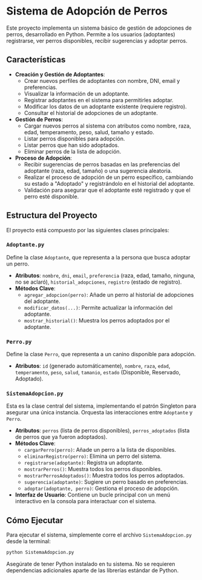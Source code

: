 # Sistema de Adopción de Perros

Este proyecto implementa un sistema básico de gestión de adopciones de perros, desarrollado en Python. Permite a los usuarios (adoptantes) registrarse, ver perros disponibles, recibir sugerencias y adoptar perros.

## Características

*   **Creación y Gestión de Adoptantes**:
    *   Crear nuevos perfiles de adoptantes con nombre, DNI, email y preferencias.
    *   Visualizar la información de un adoptante.
    *   Registrar adoptantes en el sistema para permitirles adoptar.
    *   Modificar los datos de un adoptante existente (requiere registro).
    *   Consultar el historial de adopciones de un adoptante.
*   **Gestión de Perros**:
    *   Cargar nuevos perros al sistema con atributos como nombre, raza, edad, temperamento, peso, salud, tamaño y estado.
    *   Listar perros disponibles para adopción.
    *   Listar perros que han sido adoptados.
    *   Eliminar perros de la lista de adopción.
*   **Proceso de Adopción**:
    *   Recibir sugerencias de perros basadas en las preferencias del adoptante (raza, edad, tamaño) o una sugerencia aleatoria.
    *   Realizar el proceso de adopción de un perro específico, cambiando su estado a "Adoptado" y registrándolo en el historial del adoptante.
    *   Validación para asegurar que el adoptante esté registrado y que el perro esté disponible.

## Estructura del Proyecto

El proyecto está compuesto por las siguientes clases principales:

### `Adoptante.py`
Define la clase `Adoptante`, que representa a la persona que busca adoptar un perro.
*   **Atributos**: `nombre`, `dni`, `email`, `preferencia` (raza, edad, tamaño, ninguna, no se aclaró), `historial_adopciones`, `registro` (estado de registro).
*   **Métodos Clave**:
    *   `agregar_adopcion(perro)`: Añade un perro al historial de adopciones del adoptante.
    *   `modificar_datos(...)`: Permite actualizar la información del adoptante.
    *   `mostrar_historial()`: Muestra los perros adoptados por el adoptante.

### `Perro.py`
Define la clase `Perro`, que representa a un canino disponible para adopción.
*   **Atributos**: `id` (generado automáticamente), `nombre`, `raza`, `edad`, `temperamento`, `peso`, `salud`, `tamanio`, `estado` (Disponible, Reservado, Adoptado).

### `SistemaAdopcion.py`
Esta es la clase central del sistema, implementando el patrón Singleton para asegurar una única instancia. Orquesta las interacciones entre `Adoptante` y `Perro`.
*   **Atributos**: `perros` (lista de perros disponibles), `perros_adoptados` (lista de perros que ya fueron adoptados).
*   **Métodos Clave**:
    *   `cargarPerro(perro)`: Añade un perro a la lista de disponibles.
    *   `eliminarRegistro(perro)`: Elimina un perro del sistema.
    *   `registrarse(adoptante)`: Registra un adoptante.
    *   `mostrarPerros()`: Muestra todos los perros disponibles.
    *   `mostrarPerrosAdoptados()`: Muestra todos los perros adoptados.
    *   `sugerencia(adoptante)`: Sugiere un perro basado en preferencias.
    *   `adoptar(adoptante, perro)`: Gestiona el proceso de adopción.
*   **Interfaz de Usuario**: Contiene un bucle principal con un menú interactivo en la consola para interactuar con el sistema.

## Cómo Ejecutar

Para ejecutar el sistema, simplemente corre el archivo `SistemaAdopcion.py` desde la terminal:

```bash
python SistemaAdopcion.py
```

Asegúrate de tener Python instalado en tu sistema. No se requieren dependencias adicionales aparte de las librerías estándar de Python. 